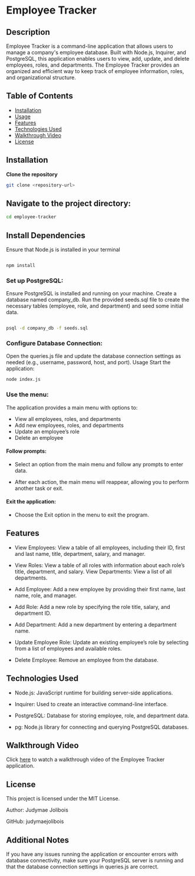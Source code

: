 # Employee Tracker

## Description

Employee Tracker is a command-line application that allows users to manage a company's employee database. Built with Node.js, Inquirer, and PostgreSQL, this application enables users to view, add, update, and delete employees, roles, and departments. The Employee Tracker provides an organized and efficient way to keep track of employee information, roles, and organizational structure.

## Table of Contents

- [Installation](#installation)
- [Usage](#usage)
- [Features](#features)
- [Technologies Used](#Technologies-Used)
- [Walkthrough Video](#walkthrough-video)
- [License](#license)

## Installation

**Clone the repository**

```bash
git clone <repository-url>
```

## Navigate to the project directory:

```bash
cd employee-tracker
```

## Install Dependencies

Ensure that Node.js is installed in your terminal

```bash

npm install

```

### Set up PostgreSQL:

Ensure PostgreSQL is installed and running on your machine.
Create a database named company_db.
Run the provided seeds.sql file to create the necessary tables (employee, role, and department) and seed some initial data.

```bash

psql -d company_db -f seeds.sql

```

### Configure Database Connection:

Open the queries.js file and update the database connection settings as needed (e.g., username, password, host, and port).
Usage
Start the application:

```bash
node index.js
```

### Use the menu:

The application provides a main menu with options to:

- View all employees, roles, and departments
- Add new employees, roles, and departments
- Update an employee’s role
- Delete an employee

#### Follow prompts:

- Select an option from the main menu and follow any prompts to enter data.

- After each action, the main menu will reappear, allowing you to perform another task or exit.

#### Exit the application:

- Choose the Exit option in the menu to exit the program.

## Features

- View Employees: View a table of all employees, including their ID, first and last name, title, department, salary, and manager.

- View Roles: View a table of all roles with information about each role’s title, department, and salary.
  View Departments: View a list of all departments.

- Add Employee: Add a new employee by providing their first name, last name, role, and manager.

- Add Role: Add a new role by specifying the role title, salary, and department ID.

- Add Department: Add a new department by entering a department name.

- Update Employee Role: Update an existing employee’s role by selecting from a list of employees and available roles.

- Delete Employee: Remove an employee from the database.

## Technologies Used

- Node.js: JavaScript runtime for building server-side applications.

- Inquirer: Used to create an interactive command-line interface.

- PostgreSQL: Database for storing employee, role, and department data.

- pg: Node.js library for connecting and querying PostgreSQL databases.

## Walkthrough Video

Click [here](https://drive.google.com/file/d/1mP3t8U9a-kXzkr4xbpmtvd09h6hUx3zG/view?usp=sharing) to watch a walkthrough video of the Employee Tracker application.

## License

This project is licensed under the MIT License.

Author: Judymae Jolibois

GitHub: judymaejolibois

## Additional Notes

If you have any issues running the application or encounter errors with database connectivity, make sure your PostgreSQL server is running and that the database connection settings in queries.js are correct.
